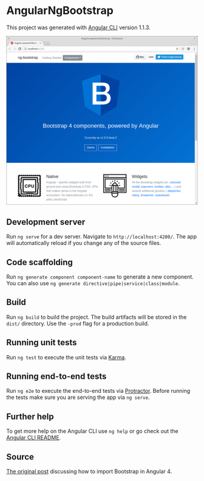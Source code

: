 # AngularNgBootstrap

This project was generated with [Angular CLI](https://github.com/angular/angular-cli) version 1.1.3.

![angular-ng-bootstrap screenshot](https://github.com/Robinyo/angular-ng-bootstrap/blob/master/ng-bootstrap.png)

## Development server

Run `ng serve` for a dev server. Navigate to `http://localhost:4200/`. The app will automatically reload if you change any of the source files.

## Code scaffolding

Run `ng generate component component-name` to generate a new component. You can also use `ng generate directive|pipe|service|class|module`.

## Build

Run `ng build` to build the project. The build artifacts will be stored in the `dist/` directory. Use the `-prod` flag for a production build.

## Running unit tests

Run `ng test` to execute the unit tests via [Karma](https://karma-runner.github.io).

## Running end-to-end tests

Run `ng e2e` to execute the end-to-end tests via [Protractor](http://www.protractortest.org/).
Before running the tests make sure you are serving the app via `ng serve`.

## Further help

To get more help on the Angular CLI use `ng help` or go check out the [Angular CLI README](https://github.com/angular/angular-cli/blob/master/README.md).

## Source

[The original post](https://robferguson.org/blog/2017/08/26/angular-4-and-ng-bootstrap) discussing how to import Bootstrap in Angular 4.
